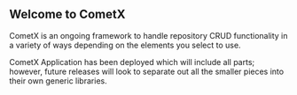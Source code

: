 ## Welcome to CometX

CometX is an ongoing framework to handle repository CRUD functionality in a variety of ways depending on the elements you select to use. 

CometX Application has been deployed which will include all parts; however, future releases will look to separate out all the smaller pieces into their own generic libraries. 

